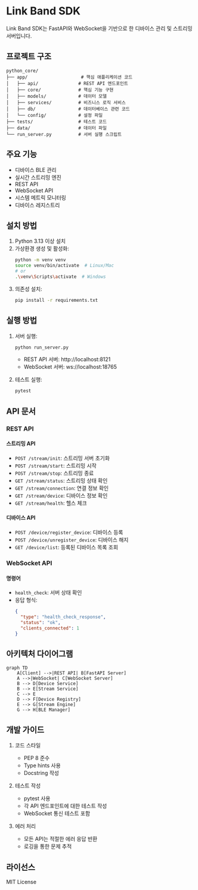 # Link Band SDK

Link Band SDK는 FastAPI와 WebSocket을 기반으로 한 디바이스 관리 및 스트리밍 서버입니다.

## 프로젝트 구조

```
python_core/
├── app/                    # 핵심 애플리케이션 코드
│   ├── api/               # REST API 엔드포인트
│   ├── core/              # 핵심 기능 구현
│   ├── models/            # 데이터 모델
│   ├── services/          # 비즈니스 로직 서비스
│   ├── db/                # 데이터베이스 관련 코드
│   └── config/            # 설정 파일
├── tests/                 # 테스트 코드
├── data/                  # 데이터 파일
└── run_server.py          # 서버 실행 스크립트
```

## 주요 기능

- 디바이스 BLE 관리
- 실시간 스트리밍 엔진
- REST API
- WebSocket API
- 시스템 메트릭 모니터링
- 디바이스 레지스트리

## 설치 방법

1. Python 3.13 이상 설치
2. 가상환경 생성 및 활성화:
   ```bash
   python -m venv venv
   source venv/bin/activate  # Linux/Mac
   # or
   .\venv\Scripts\activate  # Windows
   ```
3. 의존성 설치:
   ```bash
   pip install -r requirements.txt
   ```

## 실행 방법

1. 서버 실행:
   ```bash
   python run_server.py
   ```
   - REST API 서버: http://localhost:8121
   - WebSocket 서버: ws://localhost:18765

2. 테스트 실행:
   ```bash
   pytest
   ```

## API 문서

### REST API

#### 스트리밍 API
- `POST /stream/init`: 스트리밍 서버 초기화
- `POST /stream/start`: 스트리밍 시작
- `POST /stream/stop`: 스트리밍 종료
- `GET /stream/status`: 스트리밍 상태 확인
- `GET /stream/connection`: 연결 정보 확인
- `GET /stream/device`: 디바이스 정보 확인
- `GET /stream/health`: 헬스 체크

#### 디바이스 API
- `POST /device/register_device`: 디바이스 등록
- `POST /device/unregister_device`: 디바이스 해지
- `GET /device/list`: 등록된 디바이스 목록 조회

### WebSocket API

#### 명령어
- `health_check`: 서버 상태 확인
- 응답 형식:
  ```json
  {
    "type": "health_check_response",
    "status": "ok",
    "clients_connected": 1
  }
  ```

## 아키텍처 다이어그램

```mermaid
graph TD
    A[Client] -->|REST API| B[FastAPI Server]
    A -->|WebSocket| C[WebSocket Server]
    B --> D[Device Service]
    B --> E[Stream Service]
    C --> E
    D --> F[Device Registry]
    E --> G[Stream Engine]
    G --> H[BLE Manager]
```

## 개발 가이드

1. 코드 스타일
   - PEP 8 준수
   - Type hints 사용
   - Docstring 작성

2. 테스트 작성
   - pytest 사용
   - 각 API 엔드포인트에 대한 테스트 작성
   - WebSocket 통신 테스트 포함

3. 에러 처리
   - 모든 API는 적절한 에러 응답 반환
   - 로깅을 통한 문제 추적

## 라이선스

MIT License
